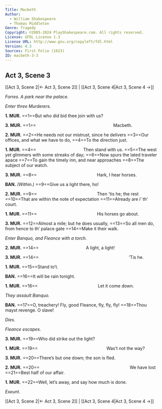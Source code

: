 ```yaml
---
Title: Macbeth
Author: 
  - William Shakespeare
  - Thomas Middleton
Genre: Tragedy
Copyright: ©2005-2024 PlayShakespeare.com. All rights reserved.
License: GFDL License 1.3
License URL: http://www.gnu.org/copyleft/fdl.html
Version: 4.3
Sources: First Folio (1623)
ID: macbeth-3-3
---
```


## Act 3, Scene 3
[[Act 3, Scene 2|← Act 3, Scene 2]] | [[Act 3, Scene 4|Act 3, Scene 4 →]]

*Forres. A park near the palace.*

*Enter three Murderers.*

**1. MUR.**
==1==But who did bid thee join with us?

**3. MUR.**
==1==                  Macbeth.

**2. MUR.**
==2==He needs not our mistrust, since he delivers
==3==Our offices, and what we have to do,
==4==To the direction just.

**1. MUR.**
==4==           Then stand with us.
==5==The west yet glimmers with some streaks of day;
==6==Now spurs the lated traveler apace
==7==To gain the timely inn, and near approaches
==8==The subject of our watch.

**3. MUR.**
==8==              Hark, I hear horses.

**BAN.**
*(Within.)*
==9==Give us a light there, ho!

**2. MUR.**
==9==              Then ’tis he; the rest
==10==That are within the note of expectation
==11==Already are i’ th’ court.

**1. MUR.**
==11==              His horses go about.

**3. MUR.**
==12==Almost a mile; but he does usually,
==13==So all men do, from hence to th’ palace gate
==14==Make it their walk.

*Enter Banquo, and Fleance with a torch.*

**2. MUR.**
==14==           A light, a light!

**3. MUR.**
==14==                     ’Tis he.

**1. MUR.**
==15==Stand to’t.

**BAN.**
==16==It will be rain tonight.

**1. MUR.**
==16==              Let it come down.

*They assault Banquo.*

**BAN.**
==17==O, treachery! Fly, good Fleance, fly, fly, fly!
==18==Thou mayst revenge. O slave!

*Dies.*

*Fleance escapes.*

**3. MUR.**
==19==Who did strike out the light?

**1. MUR.**
==19==                Was’t not the way?

**3. MUR.**
==20==There’s but one down; the son is fled.

**2. MUR.**
==20==                     We have lost
==21==Best half of our affair.

**1. MUR.**
==22==Well, let’s away, and say how much is done.

*Exeunt.*

[[Act 3, Scene 2|← Act 3, Scene 2]] | [[Act 3, Scene 4|Act 3, Scene 4 →]]